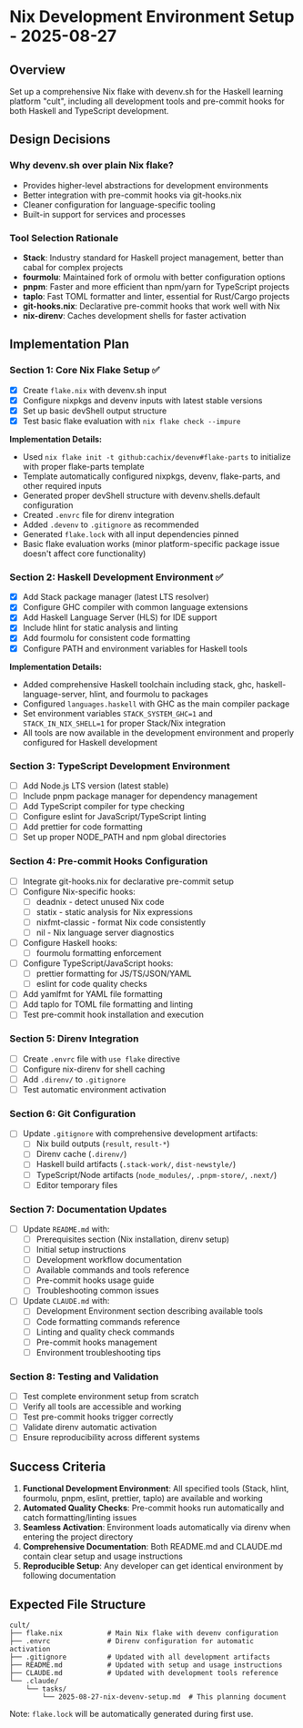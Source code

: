 # Nix Development Environment Setup - 2025-08-27

## Overview

Set up a comprehensive Nix flake with devenv.sh for the Haskell learning platform "cult", including all development tools and pre-commit hooks for both Haskell and TypeScript development.

## Design Decisions

### Why devenv.sh over plain Nix flake?
- Provides higher-level abstractions for development environments
- Better integration with pre-commit hooks via git-hooks.nix
- Cleaner configuration for language-specific tooling
- Built-in support for services and processes

### Tool Selection Rationale
- **Stack**: Industry standard for Haskell project management, better than cabal for complex projects
- **fourmolu**: Maintained fork of ormolu with better configuration options
- **pnpm**: Faster and more efficient than npm/yarn for TypeScript projects
- **taplo**: Fast TOML formatter and linter, essential for Rust/Cargo projects
- **git-hooks.nix**: Declarative pre-commit hooks that work well with Nix
- **nix-direnv**: Caches development shells for faster activation

## Implementation Plan

### Section 1: Core Nix Flake Setup ✅
- [x] Create `flake.nix` with devenv.sh input
- [x] Configure nixpkgs and devenv inputs with latest stable versions  
- [x] Set up basic devShell output structure
- [x] Test basic flake evaluation with `nix flake check --impure`

**Implementation Details:**
- Used `nix flake init -t github:cachix/devenv#flake-parts` to initialize with proper flake-parts template
- Template automatically configured nixpkgs, devenv, flake-parts, and other required inputs
- Generated proper devShell structure with devenv.shells.default configuration
- Created `.envrc` file for direnv integration
- Added `.devenv` to `.gitignore` as recommended
- Generated `flake.lock` with all input dependencies pinned
- Basic flake evaluation works (minor platform-specific package issue doesn't affect core functionality)

### Section 2: Haskell Development Environment ✅
- [x] Add Stack package manager (latest LTS resolver)
- [x] Configure GHC compiler with common language extensions
- [x] Add Haskell Language Server (HLS) for IDE support
- [x] Include hlint for static analysis and linting
- [x] Add fourmolu for consistent code formatting
- [x] Configure PATH and environment variables for Haskell tools

**Implementation Details:**
- Added comprehensive Haskell toolchain including stack, ghc, haskell-language-server, hlint, and fourmolu to packages
- Configured `languages.haskell` with GHC as the main compiler package
- Set environment variables `STACK_SYSTEM_GHC=1` and `STACK_IN_NIX_SHELL=1` for proper Stack/Nix integration
- All tools are now available in the development environment and properly configured for Haskell development

### Section 3: TypeScript Development Environment
- [ ] Add Node.js LTS version (latest stable)
- [ ] Include pnpm package manager for dependency management
- [ ] Add TypeScript compiler for type checking
- [ ] Configure eslint for JavaScript/TypeScript linting
- [ ] Add prettier for code formatting
- [ ] Set up proper NODE_PATH and npm global directories

### Section 4: Pre-commit Hooks Configuration
- [ ] Integrate git-hooks.nix for declarative pre-commit setup
- [ ] Configure Nix-specific hooks:
  - [ ] deadnix - detect unused Nix code
  - [ ] statix - static analysis for Nix expressions
  - [ ] nixfmt-classic - format Nix code consistently
  - [ ] nil - Nix language server diagnostics
- [ ] Configure Haskell hooks:
  - [ ] fourmolu formatting enforcement
- [ ] Configure TypeScript/JavaScript hooks:
  - [ ] prettier formatting for JS/TS/JSON/YAML
  - [ ] eslint for code quality checks
- [ ] Add yamlfmt for YAML file formatting
- [ ] Add taplo for TOML file formatting and linting
- [ ] Test pre-commit hook installation and execution

### Section 5: Direnv Integration
- [ ] Create `.envrc` file with `use flake` directive
- [ ] Configure nix-direnv for shell caching
- [ ] Add `.direnv/` to `.gitignore`
- [ ] Test automatic environment activation

### Section 6: Git Configuration
- [ ] Update `.gitignore` with comprehensive development artifacts:
  - [ ] Nix build outputs (`result`, `result-*`)
  - [ ] Direnv cache (`.direnv/`)
  - [ ] Haskell build artifacts (`.stack-work/`, `dist-newstyle/`)
  - [ ] TypeScript/Node artifacts (`node_modules/`, `.pnpm-store/`, `.next/`)
  - [ ] Editor temporary files

### Section 7: Documentation Updates
- [ ] Update `README.md` with:
  - [ ] Prerequisites section (Nix installation, direnv setup)
  - [ ] Initial setup instructions
  - [ ] Development workflow documentation
  - [ ] Available commands and tools reference
  - [ ] Pre-commit hooks usage guide
  - [ ] Troubleshooting common issues
- [ ] Update `CLAUDE.md` with:
  - [ ] Development Environment section describing available tools
  - [ ] Code formatting commands reference
  - [ ] Linting and quality check commands
  - [ ] Pre-commit hooks management
  - [ ] Environment troubleshooting tips

### Section 8: Testing and Validation
- [ ] Test complete environment setup from scratch
- [ ] Verify all tools are accessible and working
- [ ] Test pre-commit hooks trigger correctly
- [ ] Validate direnv automatic activation
- [ ] Ensure reproducibility across different systems

## Success Criteria

1. **Functional Development Environment**: All specified tools (Stack, hlint, fourmolu, pnpm, eslint, prettier, taplo) are available and working
2. **Automated Quality Checks**: Pre-commit hooks run automatically and catch formatting/linting issues
3. **Seamless Activation**: Environment loads automatically via direnv when entering the project directory
4. **Comprehensive Documentation**: Both README.md and CLAUDE.md contain clear setup and usage instructions
5. **Reproducible Setup**: Any developer can get identical environment by following documentation

## Expected File Structure

```
cult/
├── flake.nix           # Main Nix flake with devenv configuration
├── .envrc              # Direnv configuration for automatic activation
├── .gitignore          # Updated with all development artifacts
├── README.md           # Updated with setup and usage instructions  
├── CLAUDE.md           # Updated with development tools reference
└── .claude/
    └── tasks/
        └── 2025-08-27-nix-devenv-setup.md  # This planning document
```

Note: `flake.lock` will be automatically generated during first use.
